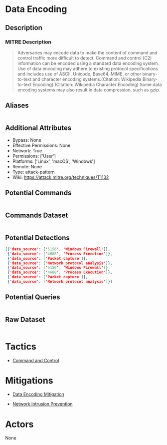 
# Data Encoding

## Description

### MITRE Description

> Adversaries may encode data to make the content of command and control traffic more difficult to detect. Command and control (C2) information can be encoded using a standard data encoding system. Use of data encoding may adhere to existing protocol specifications and includes use of ASCII, Unicode, Base64, MIME, or other binary-to-text and character encoding systems.(Citation: Wikipedia Binary-to-text Encoding) (Citation: Wikipedia Character Encoding) Some data encoding systems may also result in data compression, such as gzip.

## Aliases

```

```

## Additional Attributes

* Bypass: None
* Effective Permissions: None
* Network: True
* Permissions: ['User']
* Platforms: ['Linux', 'macOS', 'Windows']
* Remote: None
* Type: attack-pattern
* Wiki: https://attack.mitre.org/techniques/T1132

## Potential Commands

```

```

## Commands Dataset

```

```

## Potential Detections

```json
[{'data_source': ['5156', 'Windows Firewall']},
 {'data_source': ['4688', 'Process Execution']},
 {'data_source': ['Packet capture']},
 {'data_source': ['Network protocol analysis']},
 {'data_source': ['5156', 'Windows Firewall']},
 {'data_source': ['4688', 'Process Execution']},
 {'data_source': ['Packet capture']},
 {'data_source': ['Network protocol analysis']}]
```

## Potential Queries

```json

```

## Raw Dataset

```json

```

# Tactics


* [Command and Control](../tactics/Command-and-Control.md)


# Mitigations


* [Data Encoding Mitigation](../mitigations/Data-Encoding-Mitigation.md)

* [Network Intrusion Prevention](../mitigations/Network-Intrusion-Prevention.md)
    

# Actors

None
